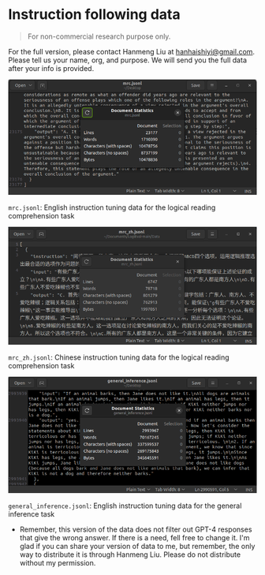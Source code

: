 # Instruction following data
> For non-commercial research purpose only.

For the full version, please contact Hanmeng Liu at hanhaishiyi@gmail.com. Please tell us your name, org, and purpose. We will send you the full data after your info is provided.

![](mrc_stat.png)

`mrc.jsonl`: English instruction tuning data for the logical reading comprehension task

![](mrc_zh_stat.png)

`mrc_zh.jsonl`: Chinese instruction tuning data for the logical reading comprehension task

![](general_inference_stat.png)

`general_inference.jsonl`: English instruction tuning data for the general inference task

* Remember, this version of the data does not filter out GPT-4 responses that give the wrong answer. If there is a need, fell free to change it. I'm glad if you can share your version of data to me, but remember, the only way to distribute it is through Hanmeng Liu. Please do not distribute without my permission.
